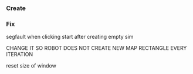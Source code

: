 ### Create


### Fix
segfault when clicking start after creating empty sim

CHANGE IT SO ROBOT DOES NOT CREATE NEW MAP RECTANGLE EVERY ITERATION

reset size of window 